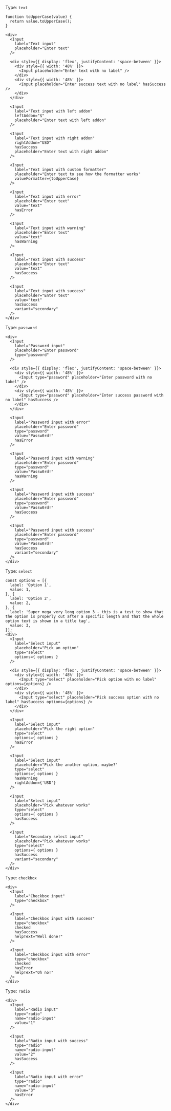 Type: `text`

    function toUpperCase(value) {
      return value.toUpperCase();
    }

    <div>
      <Input
        label="Text input"
        placeholder="Enter text"
      />

      <div style={{ display: 'flex', justifyContent: 'space-between' }}>
        <div style={{ width: '48%' }}>
          <Input placeholder="Enter text with no label" />
        </div>
        <div style={{ width: '48%' }}>
          <Input placeholder="Enter success text with no label" hasSuccess />
        </div>
      </div>

      <Input
        label="Text input with left addon"
        leftAddon="$"
        placeholder="Enter text with left addon"
      />

      <Input
        label="Text input with right addon"
        rightAddon="USD"
        hasSuccess
        placeholder="Enter text with right addon"
      />

      <Input
        label="Text input with custom formatter"
        placeholder="Enter text to see how the formatter works"
        valueFormatter={toUpperCase}
      />

      <Input
        label="Text input with error"
        placeholder="Enter text"
        value="text"
        hasError
      />

      <Input
        label="Text input with warning"
        placeholder="Enter text"
        value="text"
        hasWarning
      />

      <Input
        label="Text input with success"
        placeholder="Enter text"
        value="text"
        hasSuccess
      />

      <Input
        label="Text input with success"
        placeholder="Enter text"
        value="text"
        hasSuccess
        variant="secondary"
      />
    </div>

Type: `password`

    <div>
      <Input
        label="Password input"
        placeholder="Enter password"
        type="password"
      />

      <div style={{ display: 'flex', justifyContent: 'space-between' }}>
        <div style={{ width: '48%' }}>
          <Input type="password" placeholder="Enter password with no label" />
        </div>
        <div style={{ width: '48%' }}>
          <Input type="password" placeholder="Enter success password with no label" hasSuccess />
        </div>
      </div>

      <Input
        label="Password input with error"
        placeholder="Enter password"
        type="password"
        value="Passw0rd!"
        hasError
      />

      <Input
        label="Password input with warning"
        placeholder="Enter password"
        type="password"
        value="Passw0rd!"
        hasWarning
      />

      <Input
        label="Password input with success"
        placeholder="Enter password"
        type="password"
        value="Passw0rd!"
        hasSuccess
      />

      <Input
        label="Password input with success"
        placeholder="Enter password"
        type="password"
        value="Passw0rd!"
        hasSuccess
        variant="secondary"
      />
    </div>

Type: `select`

    const options = [{
      label: 'Option 1',
      value: 1,
    }, {
      label: 'Option 2',
      value: 2,
    }, {
      label: 'Super mega very long option 3 - this is a test to show that the option is properly cut after a specific length and that the whole option text is shown in a title tag',
      value: 3,
    }];
    <div>
      <Input
        label="Select input"
        placeholder="Pick an option"
        type="select"
        options={ options }
      />

      <div style={{ display: 'flex', justifyContent: 'space-between' }}>
        <div style={{ width: '48%' }}>
          <Input type="select" placeholder="Pick option with no label" options={options} />
        </div>
        <div style={{ width: '48%' }}>
          <Input type="select" placeholder="Pick success option with no label" hasSuccess options={options} />
        </div>
      </div>

      <Input
        label="Select input"
        placeholder="Pick the right option"
        type="select"
        options={ options }
        hasError
      />

      <Input
        label="Select input"
        placeholder="Pick the another option, maybe?"
        type="select"
        options={ options }
        hasWarning
        rightAddon={'USD'}
      />

      <Input
        label="Select input"
        placeholder="Pick whatever works"
        type="select"
        options={ options }
        hasSuccess
      />

      <Input
        label="Secondary select input"
        placeholder="Pick whatever works"
        type="select"
        options={ options }
        hasSuccess
        variant="secondary"
      />
    </div>

Type: `checkbox`

    <div>
      <Input
        label="Checkbox input"
        type="checkbox"
      />

      <Input
        label="Checkbox input with success"
        type="checkbox"
        checked
        hasSuccess
        helpText="Well done!"
      />

      <Input
        label="Checkbox input with error"
        type="checkbox"
        checked
        hasError
        helpText="Oh no!"
      />
    </div>

Type: `radio`

    <div>
      <Input
        label="Radio input"
        type="radio"
        name="radio-input"
        value="1"
      />

      <Input
        label="Radio input with success"
        type="radio"
        name="radio-input"
        value="2"
        hasSuccess
      />

      <Input
        label="Radio input with error"
        type="radio"
        name="radio-input"
        value="3"
        hasError
      />
    </div>
